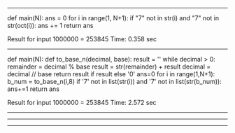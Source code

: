 
---

def main(N):
    ans = 0
    for i in range(1, N+1):
        if "7" not in str(i) and "7" not in str(oct(i)):
            ans += 1
    return ans

Result for input 1000000 = 253845
Time: 0.358 sec

---

def main(N):
    def to_base_n(decimal, base):
        result = ''
        while decimal > 0:
            remainder = decimal % base
            result = str(remainder) + result
            decimal = decimal // base
        return result if result else '0'
    ans=0
    for i in range(1,N+1):
        b_num = to_base_n(i,8)
        if '7' not in list(str(i)) and '7' not in list(str(b_num)):
            ans+=1
    return ans

Result for input 1000000 = 253845
Time: 2.572 sec

---
---
---

